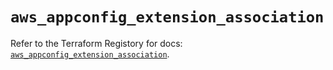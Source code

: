 # `aws_appconfig_extension_association`

Refer to the Terraform Registory for docs: [`aws_appconfig_extension_association`](https://www.terraform.io/docs/providers/aws/r/appconfig_extension_association).
